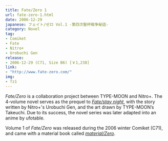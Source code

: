 ```yaml
---
title: Fate/Zero 1
url: fate-zero-1.html
date: 2006-12-29
japanese: フェイト/ゼロ Vol.1 -第四次聖杯戦争秘話-
category: Novel
tag:
- Comiket
- Fate
- Nitro+
- Urobuchi Gen
release:
- 2006-12-29 (C71, Size B6) [￥1,238]
link:
- "http://www.fate-zero.com/"
img:
- fz1
---
```


*Fate/Zero* is a collaboration project between TYPE-MOON and Nitro+. The 4-volume novel serves as the prequel to [*Fate/stay night*](fate-stay-night.html), with the story written by Nitro+'s Urobuchi Gen, and the art drawn by TYPE-MOON’s Takeuchi. Due to its success, the novel series was later adapted into an anime by ufotable.

Volume 1 of *Fate/Zero* was released during the 2006 winter Comiket (C71), and came with a material book called [*material/Zero*](material-zero.html).